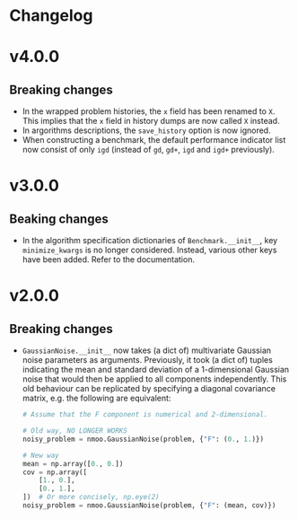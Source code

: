 Changelog
=========

# v4.0.0

## Breaking changes

* In the wrapped problem histories, the `x` field has been renamed to `X`. This
  implies that the `x` field in history dumps are now called `X` instead.
* In argorithms descriptions, the `save_history` option is now ignored.
* When constructing a benchmark, the default performance indicator list now
  consist of only `igd` (instead of `gd`, `gd+`, `igd` and `igd+` previously).

# v3.0.0

## Beaking changes

* In the algorithm specification dictionaries of `Benchmark.__init__`, key
  `minimize_kwargs` is no longer considered. Instead, various other keys have
  been added. Refer to the documentation.

# v2.0.0

## Breaking changes

* `GaussianNoise.__init__` now takes (a dict of) multivariate Gaussian noise
  parameters as arguments. Previously, it took (a dict of) tuples indicating
  the mean and standard deviation of a 1-dimensional Gaussian noise that would
  then be applied to all components independently. This old behaviour can be
  replicated by specifying a diagonal covariance matrix, e.g. the following are
  equivalent:
  ```py
  # Assume that the F component is numerical and 2-dimensional.

  # Old way, NO LONGER WORKS
  noisy_problem = nmoo.GaussianNoise(problem, {"F": (0., 1.)})

  # New way
  mean = np.array([0., 0.])
  cov = np.array([
      [1., 0.],
      [0., 1.],
  ])  # Or more concisely, np.eye(2)
  noisy_problem = nmoo.GaussianNoise(problem, {"F": (mean, cov)})
  ```